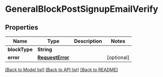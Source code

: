 # GeneralBlockPostSignupEmailVerify

## Properties
Name | Type | Description | Notes
------------ | ------------- | ------------- | -------------
**blockType** | **String** |  | 
**error** | [**RequestError**](RequestError.md) |  | [optional] 

[[Back to Model list]](../README.md#documentation-for-models) [[Back to API list]](../README.md#documentation-for-api-endpoints) [[Back to README]](../README.md)


